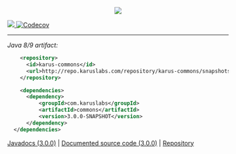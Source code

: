 <p align = "center">
  <img src = "https://i.imgur.com/9oWWOVY.png">
</p>
<a href = "https://travis-ci.org/Pante/Karus-Commons"><img src = "https://travis-ci.org/Pante/Karus-Commons.svg?branch=master"/></a><a href="https://codecov.io/gh/Pante/Karus-Commons"> <img src="https://codecov.io/gh/Pante/Karus-Commons/branch/master/graph/badge.svg" alt="Codecov" /></a>


***
_Java 8/9 artifact:_
```XML
    <repository>
      <id>karus-commons</id>
      <url>http://repo.karuslabs.com/repository/karus-commons/snapshots/</url>
    </repository>

    <dependencies>
      <dependency>
          <groupId>com.karuslabs</groupId>
          <artifactId>commons</artifactId>
          <version>3.0.0-SNAPSHOT</version>
      </dependency>
  </dependencies>
```

<a href = "http://repo.karuslabs.com/repository/karus-commons-project/3.0.0-SNAPSHOT/apidocs/overview-summary.html">Javadocs (3.0.0)</a> | 
<a href = "https://github.com/Pante/Karus-Commons/tree/Documentation">Documented source code (3.0.0)</a> | 
<a href = "http://repo.karuslabs.com/#browse/browse/components:karus-commons">Repository</a>
